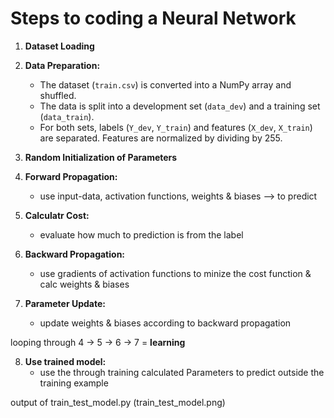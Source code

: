 # Steps to coding a Neural Network

1. **Dataset Loading**

2. **Data Preparation:**
   - The dataset (`train.csv`) is converted into a NumPy array and shuffled.
   - The data is split into a development set (`data_dev`) and a training set (`data_train`).
   - For both sets, labels (`Y_dev`, `Y_train`) and features (`X_dev`, `X_train`) are separated. Features are normalized by dividing by 255.

3. **Random Initialization of Parameters**

4. **Forward Propagation:**
    - use input-data, activation functions, weights & biases --> to predict

5. **Calculatr Cost:**
    - evaluate how much to prediction is from the label

6. **Backward Propagation:**
    - use gradients of activation functions to minize the cost function & calc weights & biases

7. **Parameter Update:**
    - update weights & biases according to backward propagation

looping through 4 -> 5 -> 6 -> 7 = **learning**


8. **Use trained model:**
    - use the through training calculated Parameters to predict outside the training example

output of train_test_model.py
(train_test_model.png)
